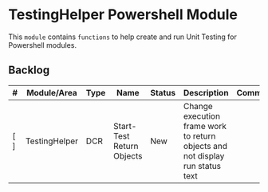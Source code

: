 # TestingHelper Powershell Module

This `module` contains `functions` to help create and run Unit Testing for Powershell modules.

## Backlog

| #    | Module/Area        | Type | Name                      | Status | Description                                                                   | Comments |
| ---- | ------------- | ---- | ------------------------- | ------ | ----------------------------------------------------------------------------- | -------- |
| [ ] | TestingHelper | DCR  | Start-Test Return Objects | New    | Change execution frame work to return objects and not display run status text |          |